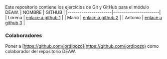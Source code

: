 
Este repositorio contiene los ejercicios de Git y GitHub para el módulo DEAW.
| NOMBRE               | GITHUB                |
|----------------------|-----------------------|
| Lorena | [enlace a github 1](https://github.com/lorenamp25) |
| Mario | [enlace a github 2](https://github.com/rubi01020) |
| Antonio | [enlace a github 3](https://github.com/antonioalvfer) |

### Colaboradores

Poner a [https://github.com/jordipozo](https://github.com/jordipozo) como colaborador del repositorio DEAW.
